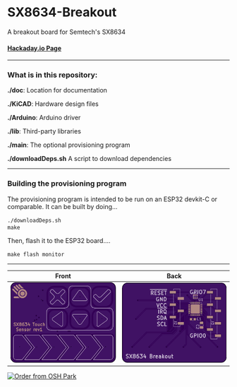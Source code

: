 # SX8634-Breakout

A breakout board for Semtech's SX8634

#### [Hackaday.io Page](https://hackaday.io/project/166853-sx8634-touch-sensor-breakout)

------------------------

### What is in this repository:

**./doc**:  Location for documentation

**./KiCAD**:  Hardware design files

**./Arduino**:  Arduino driver

**./lib**:  Third-party libraries

**./main**:  The optional provisioning program

**./downloadDeps.sh**   A script to download dependencies


------------------------

### Building the provisioning program

The provisioning program is intended to be run on an ESP32 devkit-C or comparable. It can be built by doing...

    ./downloadDeps.sh
    make
    
Then, flash it to the ESP32 board....

    make flash monitor
    

------------------------

Front | Back
:-------:|:------:
![Front](osh-render-front.png)  | ![Back](osh-render-back.png)


[<img src="https://oshpark.com/assets/badge-5b7ec47045b78aef6eb9d83b3bac6b1920de805e9a0c227658eac6e19a045b9c.png" alt="Order from OSH Park">](https://oshpark.com/shared_projects/8pKgOCZn)

